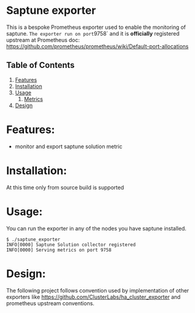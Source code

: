 # Saptune exporter

This is a bespoke Prometheus exporter used to enable the monitoring of saptune.
`
The exporter run on port `9758` and it is **officially** registered upstream at Prometheus doc: https://github.com/prometheus/prometheus/wiki/Default-port-allocations


## Table of Contents

1. [Features](#features)
2. [Installation](#installation)
3. [Usage](#usage)
   1. [Metrics](doc/metrics.md)
4. [Design](#design)

# Features:

* monitor and export saptune solution metric

# Installation:

At this time only from source build is supported

# Usage:

You can run the exporter in any of the nodes you have saptune installed.
```
$ ./saptune_exporter 
INFO[0000] Saptune Solution collector registered        
INFO[0000] Serving metrics on port 9758                 
```
# Design:

The following project follows convention used by implementation of other exporters like https://github.com/ClusterLabs/ha_cluster_exporter and prometheus upstream conventions.
